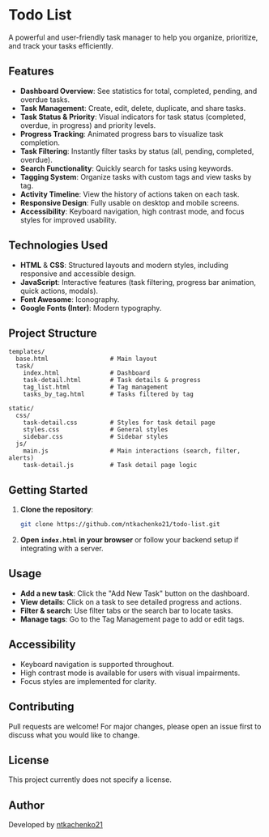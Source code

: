 # Todo List

A powerful and user-friendly task manager to help you organize, prioritize, and track your tasks efficiently.

## Features

- **Dashboard Overview**: See statistics for total, completed, pending, and overdue tasks.
- **Task Management**: Create, edit, delete, duplicate, and share tasks.
- **Task Status & Priority**: Visual indicators for task status (completed, overdue, in progress) and priority levels.
- **Progress Tracking**: Animated progress bars to visualize task completion.
- **Task Filtering**: Instantly filter tasks by status (all, pending, completed, overdue).
- **Search Functionality**: Quickly search for tasks using keywords.
- **Tagging System**: Organize tasks with custom tags and view tasks by tag.
- **Activity Timeline**: View the history of actions taken on each task.
- **Responsive Design**: Fully usable on desktop and mobile screens.
- **Accessibility**: Keyboard navigation, high contrast mode, and focus styles for improved usability.

## Technologies Used

- **HTML** & **CSS**: Structured layouts and modern styles, including responsive and accessible design.
- **JavaScript**: Interactive features (task filtering, progress bar animation, quick actions, modals).
- **Font Awesome**: Iconography.
- **Google Fonts (Inter)**: Modern typography.

## Project Structure

```
templates/
  base.html                 # Main layout
  task/
    index.html              # Dashboard
    task-detail.html        # Task details & progress
    tag_list.html           # Tag management
    tasks_by_tag.html       # Tasks filtered by tag

static/
  css/
    task-detail.css         # Styles for task detail page
    styles.css              # General styles
    sidebar.css             # Sidebar styles
  js/
    main.js                 # Main interactions (search, filter, alerts)
    task-detail.js          # Task detail page logic
```

## Getting Started

1. **Clone the repository**:
   ```bash
   git clone https://github.com/ntkachenko21/todo-list.git
   ```
2. **Open `index.html` in your browser** or follow your backend setup if integrating with a server.

## Usage

- **Add a new task**: Click the "Add New Task" button on the dashboard.
- **View details**: Click on a task to see detailed progress and actions.
- **Filter & search**: Use filter tabs or the search bar to locate tasks.
- **Manage tags**: Go to the Tag Management page to add or edit tags.

## Accessibility

- Keyboard navigation is supported throughout.
- High contrast mode is available for users with visual impairments.
- Focus styles are implemented for clarity.

## Contributing

Pull requests are welcome! For major changes, please open an issue first to discuss what you would like to change.

## License

This project currently does not specify a license.

## Author

Developed by [ntkachenko21](https://github.com/ntkachenko21)
